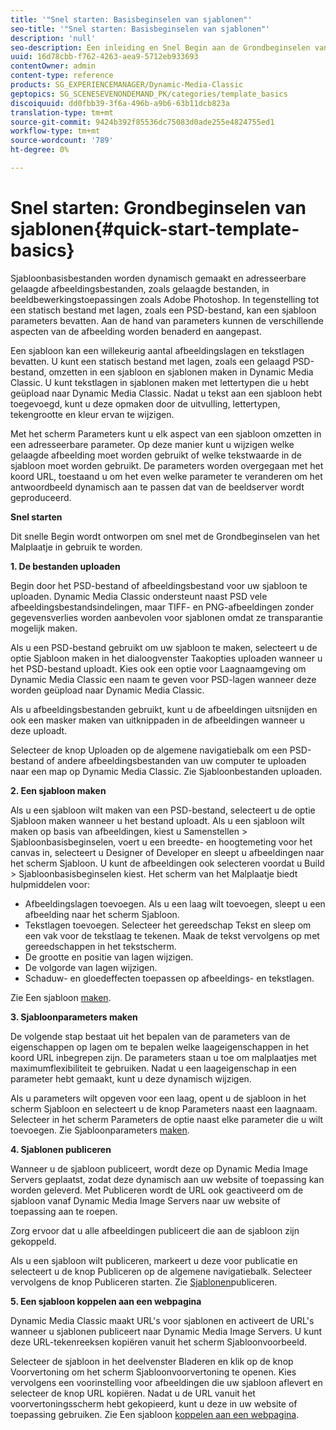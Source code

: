 ```yaml
---
title: '"Snel starten: Basisbeginselen van sjablonen"'
seo-title: '"Snel starten: Basisbeginselen van sjablonen"'
description: 'null'
seo-description: Een inleiding en Snel Begin aan de Grondbeginselen van het Malplaatje helpen u aan de slag snel.
uuid: 16d78cbb-f762-4263-aea9-5712eb933693
contentOwner: admin
content-type: reference
products: SG_EXPERIENCEMANAGER/Dynamic-Media-Classic
geptopics: SG_SCENESEVENONDEMAND_PK/categories/template_basics
discoiquuid: dd0fbb39-3f6a-496b-a9b6-63b11dcb823a
translation-type: tm+mt
source-git-commit: 9424b392f85536dc75083d0ade255e4824755ed1
workflow-type: tm+mt
source-wordcount: '789'
ht-degree: 0%

---
```



# Snel starten: Grondbeginselen van sjablonen{#quick-start-template-basics}

Sjabloonbasisbestanden worden dynamisch gemaakt en adresseerbare gelaagde afbeeldingsbestanden, zoals gelaagde bestanden, in beeldbewerkingstoepassingen zoals Adobe Photoshop. In tegenstelling tot een statisch bestand met lagen, zoals een PSD-bestand, kan een sjabloon parameters bevatten. Aan de hand van parameters kunnen de verschillende aspecten van de afbeelding worden benaderd en aangepast.

Een sjabloon kan een willekeurig aantal afbeeldingslagen en tekstlagen bevatten. U kunt een statisch bestand met lagen, zoals een gelaagd PSD-bestand, omzetten in een sjabloon en sjablonen maken in Dynamic Media Classic. U kunt tekstlagen in sjablonen maken met lettertypen die u hebt geüpload naar Dynamic Media Classic. Nadat u tekst aan een sjabloon hebt toegevoegd, kunt u deze opmaken door de uitvulling, lettertypen, tekengrootte en kleur ervan te wijzigen.

Met het scherm Parameters kunt u elk aspect van een sjabloon omzetten in een adresseerbare parameter. Op deze manier kunt u wijzigen welke gelaagde afbeelding moet worden gebruikt of welke tekstwaarde in de sjabloon moet worden gebruikt. De parameters worden overgegaan met het koord URL, toestaand u om het even welke parameter te veranderen om het antwoordbeeld dynamisch aan te passen dat van de beeldserver wordt geproduceerd.

**Snel starten**

Dit snelle Begin wordt ontworpen om snel met de Grondbeginselen van het Malplaatje in gebruik te worden.

**1. De bestanden uploaden**

Begin door het PSD-bestand of afbeeldingsbestand voor uw sjabloon te uploaden. Dynamic Media Classic ondersteunt naast PSD vele afbeeldingsbestandsindelingen, maar TIFF- en PNG-afbeeldingen zonder gegevensverlies worden aanbevolen voor sjablonen omdat ze transparantie mogelijk maken.

Als u een PSD-bestand gebruikt om uw sjabloon te maken, selecteert u de optie Sjabloon maken in het dialoogvenster Taakopties uploaden wanneer u het PSD-bestand uploadt. Kies ook een optie voor Laagnaamgeving om Dynamic Media Classic een naam te geven voor PSD-lagen wanneer deze worden geüpload naar Dynamic Media Classic.

Als u afbeeldingsbestanden gebruikt, kunt u de afbeeldingen uitsnijden en ook een masker maken van uitknippaden in de afbeeldingen wanneer u deze uploadt.

Selecteer de knop Uploaden op de algemene navigatiebalk om een PSD-bestand of andere afbeeldingsbestanden van uw computer te uploaden naar een map op Dynamic Media Classic. Zie Sjabloonbestanden [](uploading-template-files.md#uploading_template_files)uploaden.

**2. Een sjabloon maken**

Als u een sjabloon wilt maken van een PSD-bestand, selecteert u de optie Sjabloon maken wanneer u het bestand uploadt. Als u een sjabloon wilt maken op basis van afbeeldingen, kiest u Samenstellen > Sjabloonbasisbeginselen, voert u een breedte- en hoogtemeting voor het canvas in, selecteert u Designer of Developer en sleept u afbeeldingen naar het scherm Sjabloon. U kunt de afbeeldingen ook selecteren voordat u Build > Sjabloonbasisbeginselen kiest. Het scherm van het Malplaatje biedt hulpmiddelen voor:

* Afbeeldingslagen toevoegen. Als u een laag wilt toevoegen, sleept u een afbeelding naar het scherm Sjabloon.
* Tekstlagen toevoegen. Selecteer het gereedschap Tekst en sleep om een vak voor de tekstlaag te tekenen. Maak de tekst vervolgens op met gereedschappen in het tekstscherm.
* De grootte en positie van lagen wijzigen.
* De volgorde van lagen wijzigen.
* Schaduw- en gloedeffecten toepassen op afbeeldings- en tekstlagen.

Zie Een sjabloon [maken](creating-template.md#creating_a_template).

**3. Sjabloonparameters maken**

De volgende stap bestaat uit het bepalen van de parameters van de eigenschappen op lagen om te bepalen welke laageigenschappen in het koord URL inbegrepen zijn. De parameters staan u toe om malplaatjes met maximumflexibiliteit te gebruiken. Nadat u een laageigenschap in een parameter hebt gemaakt, kunt u deze dynamisch wijzigen.

Als u parameters wilt opgeven voor een laag, opent u de sjabloon in het scherm Sjabloon en selecteert u de knop Parameters naast een laagnaam. Selecteer in het scherm Parameters de optie naast elke parameter die u wilt toevoegen. Zie Sjabloonparameters [maken](creating-template-parameters.md#creating_template_parameters).

**4. Sjablonen publiceren**

Wanneer u de sjabloon publiceert, wordt deze op Dynamic Media Image Servers geplaatst, zodat deze dynamisch aan uw website of toepassing kan worden geleverd. Met Publiceren wordt de URL ook geactiveerd om de sjabloon vanaf Dynamic Media Image Servers naar uw website of toepassing aan te roepen.

Zorg ervoor dat u alle afbeeldingen publiceert die aan de sjabloon zijn gekoppeld.

Als u een sjabloon wilt publiceren, markeert u deze voor publicatie en selecteert u de knop Publiceren op de algemene navigatiebalk. Selecteer vervolgens de knop Publiceren starten. Zie [Sjablonen](publishing-templates.md#publishing_templates)publiceren.

**5. Een sjabloon koppelen aan een webpagina**

Dynamic Media Classic maakt URL&#39;s voor sjablonen en activeert de URL&#39;s wanneer u sjablonen publiceert naar Dynamic Media Image Servers. U kunt deze URL-tekenreeksen kopiëren vanuit het scherm Sjabloonvoorbeeld.

Selecteer de sjabloon in het deelvenster Bladeren en klik op de knop Voorvertoning om het scherm Sjabloonvoorvertoning te openen. Kies vervolgens een voorinstelling voor afbeeldingen die uw sjabloon aflevert en selecteer de knop URL kopiëren. Nadat u de URL vanuit het voorvertoningsscherm hebt gekopieerd, kunt u deze in uw website of toepassing gebruiken. Zie Een sjabloon [koppelen aan een webpagina](linking-template-web-page.md#linking_a_template_to_a_web_page).
